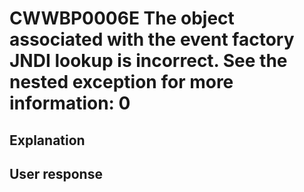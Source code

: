 # CWWBP0006E The object associated with the event factory JNDI lookup is incorrect. See the nested exception for more information: 0

## Explanation

## User response